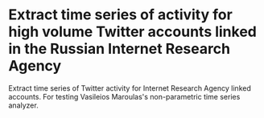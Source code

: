 # Extract time series of activity for high volume Twitter accounts linked in the Russian Internet Research Agency

Extract time series of Twitter activity for Internet Research Agency linked accounts. For testing Vasileios Maroulas's non-parametric time series analyzer.


